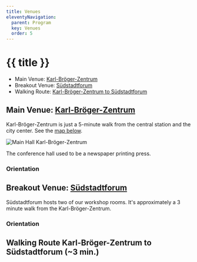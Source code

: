 ```yaml
---
title: Venues
eleventyNavigation:
  parent: Program
  key: Venues
  order: 5
---
```

# {{ title }}

* Main Venue: [Karl-Bröger-Zentrum](#main-venue-karl-br%C3%B6ger-zentrum)
* Breakout Venue: [Südstadtforum](#breakout-venue-s%C3%BCdstadtforum)
* Walking Route: [Karl-Bröger-Zentrum to Südstadtforum](#walking-route-karl-br%C3%B6ger-zentrum-to-s%C3%BCdstadtforum-3-min)

## Main Venue: [Karl-Bröger-Zentrum](https://www.karl-broeger-zentrum.de/)

Karl-Bröger-Zentrum is just a 5-minute walk from the central station and the city center. See the [map below](#orientation).

<img class="block-image"
    src="{{rootPath}}/img/KBZ-combined-small.jpeg"
    alt="Main Hall Karl-Bröger-Zentrum" />

The conference hall used to be a newspaper printing press.

### Orientation

<div class="open_street_map"
    data-geo="geo:49.443714,11.078875?z=17"
    data-title="Karl-Bröger-Zentrum"
    data-more="Karl-Bröger-Straße 9\n90459 Nürnberg"
    data-href="https://www.karl-broeger-zentrum.de"
></div>

## Breakout Venue: [Südstadtforum](https://www.suedstadtforum.de/)

Südstadtforum hosts two of our workshop rooms. It's approximately
a 3 minute walk from the Karl-Bröger-Zentrum.

### Orientation

<div class="open_street_map"
    data-geo="geo:49.442293,11.077496?z=17"
    data-title="Südstadtforum"
    data-more="Siebenkeesstraße 4\n90459 Nürnberg"
    data-href="https://www.suedstadtforum.de/"
></div>

## Walking Route Karl-Bröger-Zentrum to Südstadtforum (~3 min.)

<div class="open_street_map open_street_map-with_routing"
    data-geo-gpx="{{rootPath}}/js/geo-route-kbz-sf.gpx"
></div>

